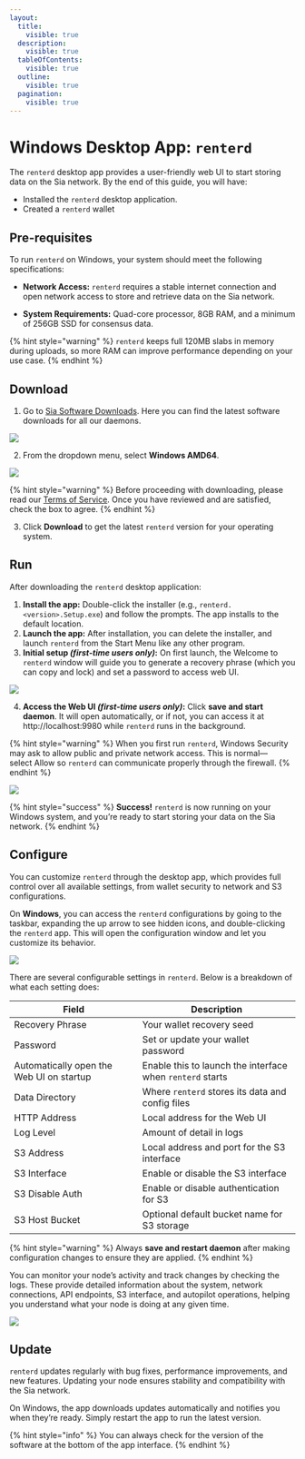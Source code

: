 ```yaml
---
layout:
  title:
    visible: true
  description:
    visible: true
  tableOfContents:
    visible: true
  outline:
    visible: true
  pagination:
    visible: true
---
```


# Windows Desktop App: `renterd`

The `renterd` desktop app provides a user-friendly web UI to start storing data on the Sia network. By the end of this guide, you will have:

* Installed the `renterd` desktop application.
* Created a `renterd` wallet

## Pre-requisites

To run `renterd` on Windows, your system should meet the following specifications:

* **Network Access:** `renterd` requires a stable internet connection and open network access to store and retrieve data on the Sia network.

* **System Requirements:** Quad-core processor, 8GB RAM, and a minimum of 256GB SSD for consensus data.

{% hint style="warning" %}
`renterd` keeps full 120MB slabs in memory during uploads, so more RAM can improve performance depending on your use case.
{% endhint %}

## Download

1. Go to [Sia Software Downloads](https://sia.tech/software-downloads). Here you can find the latest software downloads for all our daemons.

![](../../.gitbook/assets/windows-renterd-app/sia-tech-website-download.png)

2. From the dropdown menu, select **Windows AMD64**.

![](../../.gitbook/assets/windows-renterd-app/renterd-download-website.png)

{% hint style="warning" %}
Before proceeding with downloading, please read our [Terms of Service](https://sia.tech/terms-of-service). Once you have reviewed and are satisfied, check the box to agree.
{% endhint %}

3. Click **Download** to get the latest `renterd` version for your operating system.

## Run

After downloading the `renterd` desktop application:

1. **Install the app:** Double-click the installer (e.g., `renterd.<version>.Setup.exe`) and follow the prompts. The app installs to the default location.
2. **Launch the app:** After installation, you can delete the installer, and launch `renterd` from the Start Menu like any other program.
3. **Initial setup *(first-time users only)*:** On first launch, the Welcome to `renterd` window will guide you to generate a recovery phrase (which you can copy and lock) and set a password to access web UI.

![](../../.gitbook/assets/windows-renterd-app/welcome-ui.png)

4. **Access the Web UI *(first-time users only)*:** Click **save and start daemon**. It will open automatically, or if not, you can access it at http://localhost:9980 while `renterd` runs in the background.

{% hint style="warning" %} 
When you first run `renterd`, Windows Security may ask to allow public and private network access. This is normal—select Allow so `renterd` can communicate properly through the firewall. 
{% endhint %}

![](../../.gitbook/assets/windows-renterd-app/web-ui.png)

{% hint style="success" %}
**Success!** `renterd` is now running on your Windows system, and you’re ready to start storing your data on the Sia network.
{% endhint %}


## Configure

You can customize `renterd` through the desktop app, which provides full control over all available settings, from wallet security to network and S3 configurations.

On **Windows**, you can access the `renterd` configurations by going to the taskbar, expanding the up arrow to see hidden icons, and double-clicking the `renterd` app. This will open the configuration window and let you customize its behavior.

![](../../.gitbook/assets/windows-renterd-app/configuring.png)

There are several configurable settings in `renterd`. Below is a breakdown of what each setting does:

| Field | Description |
|------|-------------|
| Recovery Phrase | Your wallet recovery seed |
| Password | Set or update your wallet password |
| Automatically open the Web UI on startup | Enable this to launch the interface when `renterd` starts |
| Data Directory | Where `renterd` stores its data and config files |
| HTTP Address | Local address for the Web UI |
| Log Level | Amount of detail in logs |
| S3 Address | Local address and port for the S3 interface |
| S3 Interface | Enable or disable the S3 interface |
| S3 Disable Auth | Enable or disable authentication for S3 |
| S3 Host Bucket | Optional default bucket name for S3 storage |

{% hint style="warning" %}
Always **save and restart daemon** after making configuration changes to ensure they are applied.
{% endhint %}

You can monitor your node’s activity and track changes by checking the logs. These provide detailed information about the system, network connections, API endpoints, S3 interface, and autopilot operations, helping you understand what your node is doing at any given time.

![](../../.gitbook/assets/windows-renterd-app/config-logs.png)

## Update

`renterd` updates regularly with bug fixes, performance improvements, and new features. Updating your node ensures stability and compatibility with the Sia network. 

On Windows, the app downloads updates automatically and notifies you when they’re ready. Simply restart the app to run the latest version. 

{% hint style="info" %}
You can always check for the version of the software at the bottom of the app interface.
{% endhint %}